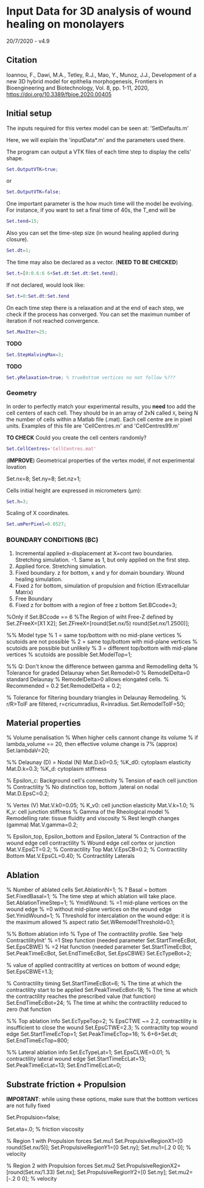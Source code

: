 # Input Data for 3D analysis of  wound healing on monolayers

20/7/2020 - v4.9

## Citation

Ioannou, F., Dawi, M.A., Tetley, R.J., Mao, Y., Munoz, J.J., 
Development of a new 3D hybrid model for epithelia morphogenesis, 
Frontiers in Bioengineering and Biotechnology, Vol. 8, pp. 1-11, 2020, 
https://doi.org/10.3389/fbioe.2020.00405


## Initial setup

The inputs required for this vertex model can be seen at: 'SetDefaults.m'

Here, we will explain the 'inputData\*.m' and the parameters used there.

The program can output a VTK files of each time step to display the cells' shape.

```Matlab 
Set.OutputVTK=true;
```
or

```Matlab
Set.OutputVTK=false;
```

One important parameter is the how much time will the model be evolving. For instance, if you want to set a final time of 40s, the T_end will be
```Matlab
Set.tend=15;
```
Also you can set the time-step size (in wound healing applied during closure).
```Matlab
Set.dt=1;
```
The time may also be declared as a vector. (__NEED TO BE CHECKED__)     
```Matlab
Set.t=[0:0.6:6 6+Set.dt:Set.dt:Set.tend];
```

If not declared, would look like:

```Matlab
Set.t=0:Set.dt:Set.tend
```

On each time step there is a relaxation and at the end of each step, we check if the process has converged. You can set the maximun number of iteration if not reached convergence.
```Matlab
Set.MaxIter=25;
```

__TODO__

```Matlab
Set.StepHalvingMax=3;
```

__TODO__

```Matlab
Set.yRelaxation=true; % trueBottom vertices no not follow %???
```

### Geometry

In order to perfectly match your experimental results, you __need__ too add the cell centers of each cell. They should be in an array of 2xN called ```X```, being N the number of cells within a Matlab file (.mat). Each cell centre are in pixel units. Examples of this file are 'CellCentres.m' and 'CellCentres99.m'

__TO CHECK__ Could you create the cell centers randomly?

```Matlab
Set.CellCentres='CellCentres.mat'
```
(__IMPROVE__) Geometrical properties of the vertex model, if not experimental lovation

Set.nx=8;
Set.ny=8;
Set.nz=1;

Cells initial height are expressed in micrometers (µm):
```Matlab
Set.h=3;
```

Scaling of X coordinates. 
```Matlab
Set.umPerPixel=0.0527;
```

### BOUNDARY CONDITIONS (BC)


1. Incremental applied x-displacement at X=cont two boundaries. Stretching simulation.
-1. Same as 1, but only applied on the first step.
2. Applied force. Stretching simulation.
3. Fixed boundary. z for bottom, x and y for domain boundary. Wound healing simulation.
4. Fixed z for bottom, simulation of propulsion and friction (Extracellular Matrix)
5. Free Boundary
6. Fixed z for bottom with a region of free z bottom
Set.BCcode=3; 

%Only if Set.BCcode == 6
%The Region of wiht Free-Z defined by Set.ZFreeX=[X1 X2];
Set.ZFreeX=[round(Set.nx/5) round(Set.nx/1.2500)];

%% Model type
% 1 = same top/bottom with no mid-plane vertices % scutoids are not possible
% 2 = same top/bottom with mid-plane vertices % scutoids are possible but unlikely
% 3 = different top/bottom with mid-plane vertices % scutoids are possible
Set.ModelTop=1;


%% Q: Don't know the difference between gamma and Remodelling delta 
% Tolerance for graded Delaunay when Set.Remodel>0
% RemodelDelta=0 standard Delaunay
% RemodelDelta>0 allows elongated cells.
% Recommended = 0.2
Set.RemodelDelta = 0.2;

% Tolerance for filtering boundary triangles in Delaunay Remodeling.
% r/R>TolF are filtered, r=cricumradius, R=inradius.
Set.RemodelTolF=50;

## Material properties

% Volume penalisation
% When higher cells cannont change its volume
% if lambda_volume == 20, then effective volume change is 7% (approx)
Set.lambdaV=20;

%% Delaunay (D) = Nodal (N)
Mat.D.k0=0.5; %K_d0: cytoplasm elasticity
Mat.D.k=0.3; %K_d: cytoplasm stiffness

% Epsilon_c: Background cell's connectivity
% Tension of each cell junction
% Contractility
% No distinction top, bottom ,lateral on nodal
Mat.D.EpsC=0.2;

% Vertex (V)
Mat.V.k0=0.05; % K_v0: cell junction elasticity
Mat.V.k=1.0; % K_v: cell junction stiffness
% Gamma of the Rheological model
% Remodelling rate: tissue fluidity and viscosity
% Rest length changes (gamma)
Mat.V.gamma=0.2;

% Epsilon_top, Epsilon_bottom and Epsilon_lateral
% Contraction of the wound edge cell contractility
% Wound edge cell cortex or junction
Mat.V.EpsCT=0.2; % Contractility Top
Mat.V.EpsCB=0.2; % Contractility Bottom
Mat.V.EpsCL=0.40; % Contractility Laterals


## Ablation

% Number of ablated cells
Set.AblationN=1;
% ? Basal = bottom
Set.FixedBasal=1;
% The time step at which ablation will take place.
Set.AblationTimeStep=1;
% YmidWound:
% =1 mid-plane vertices on the wound edge
% =0 without mid-plane vertices on the wound edge
Set.YmidWound=1;
% Threshold for intercalation on the wound edge: it is the maximum allowed
% aspect ratio
Set.WRemodelThreshold=0.1;

%% Bottom ablation info
% Type of The contractility  profile. See 'help ContractilityInit'
% =1 Step function (needed parameter Set.StartTimeEcBot, Set.EpsCBWE)
% =2 Hat  function  (needed parameter Set.StartTimeEcBot, Set.PeakTimeEcBot, Set.EndTimeEcBot, Set.EpsCBWE)
Set.EcTypeBot=2;

% value of applied contracitlity at vertices on bottom of wound edge;
Set.EpsCBWE=1.3;    

% Contractility timing
Set.StartTimeEcBot=6;  % The time at which the contractility start to be applied
Set.PeakTimeEcBot=18;   % The time at which the contractility reaches the prescribed value (hat function)
Set.EndTimeEcBot=24;    % The time at whihc the contractility reduced to zero (hat  function

%% Top ablation info
Set.EcTypeTop=2;
% EpsCTWE \~= 2.2, contractility is insufficient to close the wound
Set.EpsCTWE=2.3; % contractilty top wound edge
Set.StartTimeEcTop=1;
Set.PeakTimeEcTop=16; % 6+6+Set.dt;
Set.EndTimeEcTop=800;

%% Lateral ablation info
Set.EcTypeLat=1;
Set.EpsCLWE=0.01;    % contractility lateral wound edge
Set.StartTimeEcLat=13;
Set.PeakTimeEcLat=13;
Set.EndTimeEcLat=0;

## Substrate friction + Propulsion
 __IMPORTANT__: while using these options, make sure that the botttom vertices are not fully fixed

Set.Propulsion=false;

Set.eta=.0;        % friction viscosity

% Region 1 with Propulsion forces Set.mu1
Set.PropulsiveRegionX1=[0 round(Set.nx/5)];
Set.PropulsiveRegionY1=[0  Set.ny];
Set.mu1=[.2 0 0];       % velocity

% Region 2 with Propulsion forces Set.mu2
Set.PropulsiveRegionX2=[round(Set.nx/1.33) Set.nx];
Set.PropulsiveRegionY2=[0  Set.ny];
Set.mu2=[-.2 0 0];       % velocity